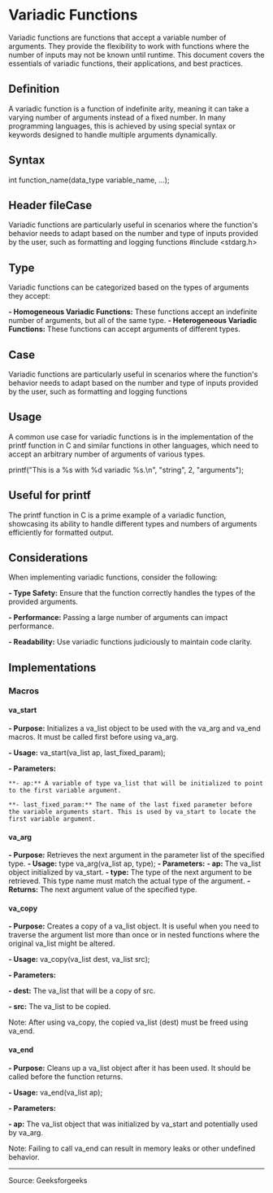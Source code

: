 # Variadic Functions

Variadic functions are functions that accept a variable number of arguments. They provide the flexibility to work with functions where the number of inputs may not be known until runtime. This document covers the essentials of variadic functions, their applications, and best practices.


## Definition

A variadic function is a function of indefinite arity, meaning it can take a varying number of arguments instead of a fixed number. In many programming languages, this is achieved by using special syntax or keywords designed to handle multiple arguments dynamically.

## Syntax

int function_name(data_type variable_name, ...);


## Header fileCase

Variadic functions are particularly useful in scenarios where the function's behavior needs to adapt based on the number and type of inputs provided by the user, such as formatting and logging functions
#include <stdarg.h>

## Type

Variadic functions can be categorized based on the types of arguments they accept:

**- Homogeneous Variadic Functions:** These functions accept an indefinite number of arguments, but all of the same type.
**- Heterogeneous Variadic Functions:** These functions can accept arguments of different types.


## Case

Variadic functions are particularly useful in scenarios where the function's behavior needs to adapt based on the number and type of inputs provided by the user, such as formatting and logging functions

## Usage

A common use case for variadic functions is in the implementation of the printf function in C and similar functions in other languages, which need to accept an arbitrary number of arguments of various types.

printf("This is a %s with %d variadic %s.\n", "string", 2, "arguments");

## Useful for printf

The printf function in C is a prime example of a variadic function, showcasing its ability to handle different types and numbers of arguments efficiently for formatted output.

## Considerations

When implementing variadic functions, consider the following:

**- Type Safety:** Ensure that the function correctly handles the types of the provided arguments.

**- Performance:** Passing a large number of arguments can impact performance.

**- Readability:** Use variadic functions judiciously to maintain code clarity.


## Implementations

### Macros

#### va_start
**- Purpose:** Initializes a va_list object to be used with the va_arg and va_end macros. It must be called first before using va_arg.

**- Usage:** va_start(va_list ap, last_fixed_param);

**- Parameters:**

    **- ap:** A variable of type va_list that will be initialized to point to the first variable argument.
    
    **- last_fixed_param:** The name of the last fixed parameter before the variable arguments start. This is used by va_start to locate the first variable argument.

#### va_arg
**- Purpose:** Retrieves the next argument in the parameter list of the specified type.
**- Usage:** type va_arg(va_list ap, type);
**- Parameters:**
   **- ap:** The va_list object initialized by va_start.
   **- type:** The type of the next argument to be retrieved. This type name must match the actual type of the argument.
   **- Returns:** The next argument value of the specified type.

#### va_copy

**- Purpose:** Creates a copy of a va_list object. It is useful when you need to traverse the argument list more than once or in nested functions where the original va_list might be altered.

**- Usage:** va_copy(va_list dest, va_list src);

**- Parameters:**

  **- dest:** The va_list that will be a copy of src.
  
  **- src:** The va_list to be copied.

Note: After using va_copy, the copied va_list (dest) must be freed using va_end.

#### va_end

**- Purpose:** Cleans up a va_list object after it has been used. It should be called before the function returns.

**- Usage:** va_end(va_list ap);

**- Parameters:**

   **- ap:** The va_list object that was initialized by va_start and potentially used by va_arg.

Note: Failing to call va_end can result in memory leaks or other undefined behavior.










---
Source: Geeksforgeeks
